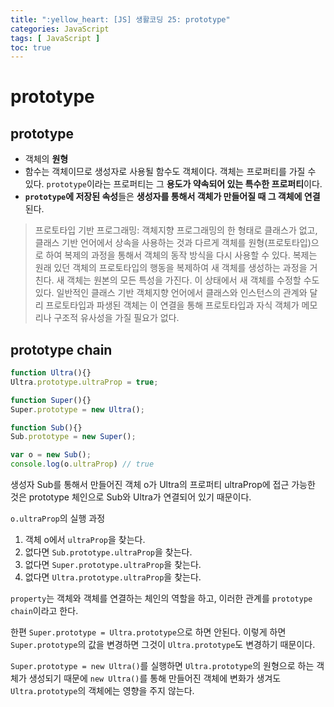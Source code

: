 ```yaml
---
title: ":yellow_heart: [JS] 생활코딩 25: prototype"
categories: JavaScript
tags: [ JavaScript ]
toc: true
---
```


# prototype

## prototype

- 객체의 **원형**
- 함수는 객체이므로 생성자로 사용될 함수도 객체이다. 객체는 프로퍼티를 가질 수 있다. `prototype`이라는 프로퍼티는 그 **용도가 약속되어 있는 특수한 프로퍼티**이다.
- **`prototype`에 저장된 속성**들은 **생성자를 통해서 객체가 만들어질 때 그 객체에 연결**된다. 

> 프로토타입 기반 프로그래밍: 객체지향 프로그래밍의 한 형태로 클래스가 없고, 클래스 기반 언어에서 상속을 사용하는 것과 다르게 객체를 원형(프로토타입)으로 하여 복제의 과정을 통해서 객체의 동작 방식을 다시 사용할 수 있다. 복제는 원래 있던 객체의 프로토타입의 행동을 복제하여 새 객체를 생성하는 과정을 거친다. 새 객체는 원본의 모든 특성을 가진다. 이 상태에서 새 객체를 수정할 수도 있다. 일반적인 클래스 기반 객체지향 언어에서 클래스와 인스턴스의 관계와 달리 프로토타입과 파생된 객체는 이 연결을 통해 프로토타입과 자식 객체가 메모리나 구조적 유사성을 가질 필요가 없다.

## prototype chain

```javascript
function Ultra(){}
Ultra.prototype.ultraProp = true;

function Super(){}
Super.prototype = new Ultra();

function Sub(){}
Sub.prototype = new Super();

var o = new Sub();
console.log(o.ultraProp) // true
```

생성자 Sub를 통해서 만들어진 객체 o가 Ultra의 프로퍼티 ultraProp에 접근 가능한 것은 prototype 체인으로 Sub와 Ultra가 연결되어 있기 때문이다. 



`o.ultraProp`의 실행 과정

1. 객체 o에서 `ultraProp`을 찾는다.
2. 없다면 `Sub.prototype.ultraProp`을 찾는다.
3. 없다면 `Super.prototype.ultraProp`을 찾는다.
4. 없다면 `Ultra.prototype.ultraProp`을 찾는다.



`property`는 객체와 객체를 연결하는 체인의 역할을 하고, 이러한 관계를 `prototype chain`이라고 한다.

한편 `Super.prototype = Ultra.prototype`으로 하면 안된다. 이렇게 하면 `Super.prototype`의 값을 변경하면 그것이 `Ultra.prototype`도 변경하기 때문이다.

`Super.prototype = new Ultra()`를 실행하면 `Ultra.prototype`의 원형으로 하는 객체가 생성되기 때문에 `new Ultra()`를 통해 만들어진 객체에 변화가 생겨도 `Ultra.prototype`의 객체에는 영향을 주지 않는다.